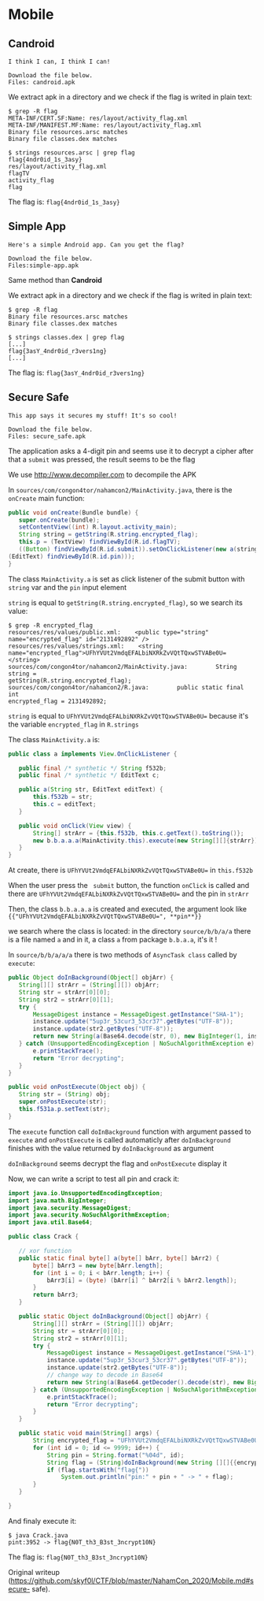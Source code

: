 # Mobile

## Candroid  
```  
I think I can, I think I can!

Download the file below.  
Files: candroid.apk  
```  
We extract apk in a directory and we check if the flag is writed in plain
text:  
```  
$ grep -R flag  
META-INF/CERT.SF:Name: res/layout/activity_flag.xml  
META-INF/MANIFEST.MF:Name: res/layout/activity_flag.xml  
Binary file resources.arsc matches  
Binary file classes.dex matches

$ strings resources.arsc | grep flag  
flag{4ndr0id_1s_3asy}  
res/layout/activity_flag.xml  
flagTV  
activity_flag  
flag  
```

The flag is: `flag{4ndr0id_1s_3asy}`

## Simple App  
```  
Here's a simple Android app. Can you get the flag?

Download the file below.  
Files:simple-app.apk  
```

Same method than **Candroid**

We extract apk in a directory and we check if the flag is writed in plain
text:  
```  
$ grep -R flag  
Binary file resources.arsc matches  
Binary file classes.dex matches

$ strings classes.dex | grep flag  
[...]  
flag{3asY_4ndr0id_r3vers1ng}  
[...]  
```

The flag is: `flag{3asY_4ndr0id_r3vers1ng}`

## Secure Safe  
```  
This app says it secures my stuff! It's so cool!

Download the file below.  
Files: secure_safe.apk  
```

The application asks a 4-digit pin and seems use it to decrypt a cipher after
that a `submit` was pressed, the result seems to be the flag

We use http://www.decompiler.com to decompile the APK

In `sources/com/congon4tor/nahamcon2/MainActivity.java`, there is the
`onCreate` main function:  
``` java  
public void onCreate(Bundle bundle) {  
   super.onCreate(bundle);  
   setContentView((int) R.layout.activity_main);  
   String string = getString(R.string.encrypted_flag);  
   this.p = (TextView) findViewById(R.id.flagTV);  
   ((Button) findViewById(R.id.submit)).setOnClickListener(new a(string,
(EditText) findViewById(R.id.pin)));  
}  
```

The class `MainActivity.a` is set as click listener of the submit button with
`string` var and the `pin` input element

`string` is equal to `getString(R.string.encrypted_flag)`, so we search its
value:  
```  
$ grep -R encrypted_flag  
resources/res/values/public.xml:    <public type="string"
name="encrypted_flag" id="2131492892" />  
resources/res/values/strings.xml:    <string
name="encrypted_flag">UFhYVUt2VmdqEFALbiNXRkZvVQtTQxwSTVABe0U=</string>  
sources/com/congon4tor/nahamcon2/MainActivity.java:        String string =
getString(R.string.encrypted_flag);  
sources/com/congon4tor/nahamcon2/R.java:        public static final int
encrypted_flag = 2131492892;  
```

`string` is equal to `UFhYVUt2VmdqEFALbiNXRkZvVQtTQxwSTVABe0U=` because it's
the variable `encrypted_flag` in `R.strings`

The class `MainActivity.a` is:  
``` java  
public class a implements View.OnClickListener {

   public final /* synthetic */ String f532b;  
   public final /* synthetic */ EditText c;

   public a(String str, EditText editText) {  
       this.f532b = str;  
       this.c = editText;  
   }

   public void onClick(View view) {  
       String[] strArr = {this.f532b, this.c.getText().toString()};  
       new b.b.a.a.a(MainActivity.this).execute(new String[][]{strArr});  
   }  
}  
```

At create, there is `UFhYVUt2VmdqEFALbiNXRkZvVQtTQxwSTVABe0U=` in `this.f532b`

When the user press the ` submit` button, the function `onClick` is called and
there are `UFhYVUt2VmdqEFALbiNXRkZvVQtTQxwSTVABe0U=` and the pin in `strArr`

Then, the class `b.b.a.a.a` is created and executed, the argument look like
`{{"UFhYVUt2VmdqEFALbiNXRkZvVQtTQxwSTVABe0U=", **pin**}}`

we search where the class is located: in the directory `source/b/b/a/a` there
is a file named `a` and in it, a class `a` from package `b.b.a.a`, it's it !

In `source/b/b/a/a/a` there is two methods of `AsyncTask class` called by
`execute`:  
``` java  
public Object doInBackground(Object[] objArr) {  
   String[][] strArr = (String[][]) objArr;  
   String str = strArr[0][0];  
   String str2 = strArr[0][1];  
   try {  
       MessageDigest instance = MessageDigest.getInstance("SHA-1");  
       instance.update("5up3r_53cur3_53cr37".getBytes("UTF-8"));  
       instance.update(str2.getBytes("UTF-8"));  
       return new String(a(Base64.decode(str, 0), new BigInteger(1, instance.digest()).toString(16).getBytes()));  
   } catch (UnsupportedEncodingException | NoSuchAlgorithmException e) {  
       e.printStackTrace();  
       return "Error decrypting";  
   }  
}

public void onPostExecute(Object obj) {  
   String str = (String) obj;  
   super.onPostExecute(str);  
   this.f531a.p.setText(str);  
}  
```

The `execute` function call `doInBackground` function with argument passed to
`execute` and `onPostExecute` is called automaticly after `doInBackground`
finishes with the value returned by `doInBackground` as argument

`doInBackground` seems decrypt the flag and `onPostExecute` display it

Now, we can write a script to test all pin and crack it:  
``` java  
import java.io.UnsupportedEncodingException;  
import java.math.BigInteger;  
import java.security.MessageDigest;  
import java.security.NoSuchAlgorithmException;  
import java.util.Base64;

public class Crack {

   // xor function  
   public static final byte[] a(byte[] bArr, byte[] bArr2) {  
       byte[] bArr3 = new byte[bArr.length];  
       for (int i = 0; i < bArr.length; i++) {  
           bArr3[i] = (byte) (bArr[i] ^ bArr2[i % bArr2.length]);  
       }  
       return bArr3;  
   }

   public static Object doInBackground(Object[] objArr) {  
       String[][] strArr = (String[][]) objArr;  
       String str = strArr[0][0];  
       String str2 = strArr[0][1];  
       try {  
           MessageDigest instance = MessageDigest.getInstance("SHA-1");  
           instance.update("5up3r_53cur3_53cr37".getBytes("UTF-8"));  
           instance.update(str2.getBytes("UTF-8"));  
           // change way to decode in Base64  
           return new String(a(Base64.getDecoder().decode(str), new BigInteger(1, instance.digest()).toString(16).getBytes()));  
       } catch (UnsupportedEncodingException | NoSuchAlgorithmException e) {  
           e.printStackTrace();  
           return "Error decrypting";  
       }  
   }

   public static void main(String[] args) {  
       String encrypted_flag = "UFhYVUt2VmdqEFALbiNXRkZvVQtTQxwSTVABe0U=";  
       for (int id = 0; id <= 9999; id++) {  
           String pin = String.format("%04d", id);  
           String flag = (String)doInBackground(new String [][]{{encrypted_flag, pin}});  
           if (flag.startsWith("flag{"))  
               System.out.println("pin:" + pin + " -> " + flag);  
       }  
   }

}  
```

And finaly execute it:  
```  
$ java Crack.java  
pint:3952 -> flag{N0T_th3_B3st_3ncrypt10N}  
```

The flag is: `flag{N0T_th3_B3st_3ncrypt10N}`  

Original writeup
(https://github.com/skyf0l/CTF/blob/master/NahamCon_2020/Mobile.md#secure-
safe).